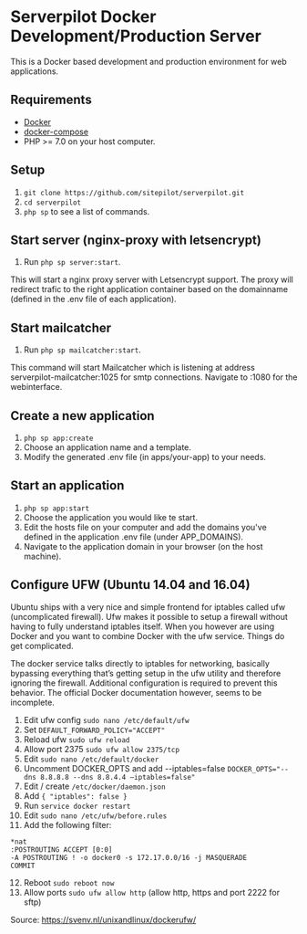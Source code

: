 # Serverpilot Docker Development/Production Server

This is a Docker based development and production environment for web applications.

## Requirements

* [Docker](https://www.docker.com/)
* [docker-compose](https://docs.docker.com/compose/)
* PHP >= 7.0 on your host computer.

## Setup

1. `git clone https://github.com/sitepilot/serverpilot.git`
2. `cd serverpilot`
3. `php sp` to see a list of commands.

## Start server (nginx-proxy with letsencrypt)

1. Run `php sp server:start`.

This will start a nginx proxy server with Letsencrypt support. The proxy will redirect trafic to the right application container based on the domainname (defined in the .env file of each application).

## Start mailcatcher

1. Run `php sp mailcatcher:start`.

This command will start Mailcatcher which is listening at address serverpilot-mailcatcher:1025 for smtp connections. Navigate to <docker-ip>:1080 for the webinterface.

## Create a new application

1. `php sp app:create`
2. Choose an application name and a template.
3. Modify the generated .env file (in apps/your-app) to your needs.

## Start an application

1. `php sp app:start`
2. Choose the application you would like te start.
3. Edit the hosts file on your computer and add the domains you've defined in the application .env file (under APP_DOMAINS).
3. Navigate to the application domain in your browser (on the host machine).

## Configure UFW (Ubuntu 14.04 and 16.04)
Ubuntu ships with a very nice and simple frontend for iptables called ufw (uncomplicated firewall). Ufw makes it possible to setup a firewall without having to fully understand iptables itself. When you however are using Docker and you want to combine Docker with the ufw service. Things do get complicated.

The docker service talks directly to iptables for networking, basically bypassing everything that’s getting setup in the ufw utility and therefore ignoring the firewall. Additional configuration is required to prevent this behavior. The official Docker documentation however, seems to be incomplete.

1. Edit ufw config `sudo nano /etc/default/ufw`
2. Set `DEFAULT_FORWARD_POLICY="ACCEPT"`
3. Reload ufw `sudo ufw reload`
4. Allow port 2375 `sudo ufw allow 2375/tcp`
5. Edit `sudo nano /etc/default/docker`
6. Uncomment DOCKER_OPTS and add --iptables=false `DOCKER_OPTS="--dns 8.8.8.8 --dns 8.8.4.4 —iptables=false"`
7. Edit / create `/etc/docker/daemon.json`
8. Add `{ "iptables": false }`
9. Run `service docker restart`
10. Edit `sudo nano /etc/ufw/before.rules`
11. Add the following filter:
```
*nat
:POSTROUTING ACCEPT [0:0]
-A POSTROUTING ! -o docker0 -s 172.17.0.0/16 -j MASQUERADE
COMMIT
```
12. Reboot `sudo reboot now`
13. Allow ports `sudo ufw allow http` (allow http, https and port 2222 for sftp)

Source: https://svenv.nl/unixandlinux/dockerufw/
